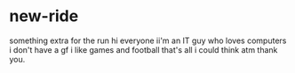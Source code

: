 # new-ride
something extra for the run 
hi everyone ii'm an IT guy who loves computers i don't have a gf i like games and football 
that's all i could think atm thank you. 
